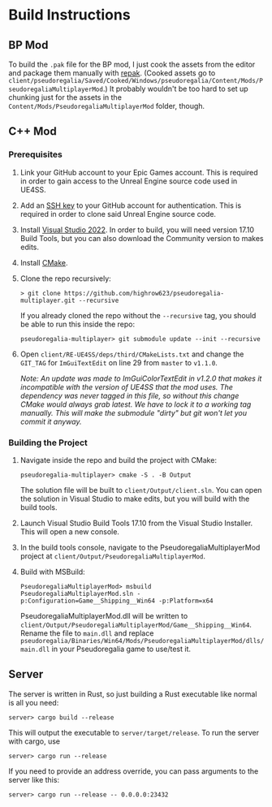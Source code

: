 # Build Instructions

## BP Mod

To build the `.pak` file for the BP mod, I just cook the assets from the editor and package them manually with [repak](https://github.com/trumank/repak). (Cooked assets go to `client/pseudoregalia/Saved/Cooked/Windows/pseudoregalia/Content/Mods/PseudoregaliaMultiplayerMod`.) It probably wouldn't be too hard to set up chunking just for the assets in the `Content/Mods/PseudoregaliaMultiplayerMod` folder, though.

## C++ Mod

### Prerequisites

1. Link your GitHub account to your Epic Games account. This is required in order to gain access to the Unreal Engine source code used in UE4SS.

1. Add an [SSH key](https://docs.github.com/en/authentication/connecting-to-github-with-ssh) to your GitHub account for authentication. This is required in order to clone said Unreal Engine source code.

1. Install [Visual Studio 2022](https://learn.microsoft.com/en-us/visualstudio/releases/2022/release-history). In order to build, you will need version 17.10 Build Tools, but you can also download the Community version to makes edits.

1. Install [CMake](https://cmake.org/download/).

1. Clone the repo recursively:

    ```console
    > git clone https://github.com/highrow623/pseudoregalia-multiplayer.git --recursive
    ```

    If you already cloned the repo without the `--recursive` tag, you should be able to run this inside the repo:

    ```console
    pseudoregalia-multiplayer> git submodule update --init --recursive
    ```

1. Open `client/RE-UE4SS/deps/third/CMakeLists.txt` and change the `GIT_TAG` for `ImGuiTextEdit` on line 29 from `master` to `v1.1.0`.

    *Note: An update was made to ImGuiColorTextEdit in v1.2.0 that makes it incompatible with the version of UE4SS that the mod uses. The dependency was never tagged in this file, so without this change CMake would always grab latest. We have to lock it to a working tag manually. This will make the submodule "dirty" but git won't let you commit it anyway.*

### Building the Project

1. Navigate inside the repo and build the project with CMake:

    ```console
    pseudoregalia-multiplayer> cmake -S . -B Output
    ```

    The solution file will be built to `client/Output/client.sln`. You can open the solution in Visual Studio to make edits, but you will build with the build tools.

1. Launch Visual Studio Build Tools 17.10 from the Visual Studio Installer. This will open a new console.

1. In the build tools console, navigate to the PseudoregaliaMultiplayerMod project at `client/Output/PseudoregaliaMultiplayerMod`.

1. Build with MSBuild:

    ```console
    PseudoregaliaMultiplayerMod> msbuild PseudoregaliaMultiplayerMod.sln -p:Configuration=Game__Shipping__Win64 -p:Platform=x64
    ```

    PseudoregaliaMultiplayerMod.dll will be written to `client/Output/PseudoregaliaMultiplayerMod/Game__Shipping__Win64`. Rename the file to `main.dll` and replace `pseudoregalia/Binaries/Win64/Mods/PseudoregaliaMultiplayerMod/dlls/main.dll` in your Pseudoregalia game to use/test it.

## Server

The server is written in Rust, so just building a Rust executable like normal is all you need:

```console
server> cargo build --release
```

This will output the executable to `server/target/release`. To run the server with cargo, use

```console
server> cargo run --release
```

If you need to provide an address override, you can pass arguments to the server like this:

```console
server> cargo run --release -- 0.0.0.0:23432
```
